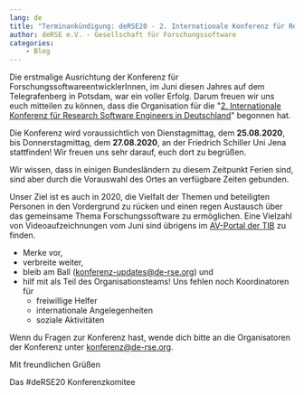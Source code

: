 ```yaml
---
lang: de
title: "Terminankündigung: deRSE20 - 2. Internationale Konferenz für Research Software Engineers in Deutschland, 25.-27. August 2020"
author: deRSE e.V. - Gesellschaft für Forschungssoftware
categories: 
    - Blog
---
```


Die erstmalige Ausrichtung der Konferenz für ForschungssoftwareentwicklerInnen, im Juni diesen Jahres auf dem Telegrafenberg in Potsdam, war ein voller Erfolg.
Darum freuen wir uns euch mitteilen zu können, dass die Organisation für die "[2. Internationale Konferenz für Research Software Engineers in Deutschland](https://de-rse.org/deRSE20/)" begonnen hat.
  
Die Konferenz wird voraussichtlich von Dienstagmittag, dem **25.08.2020**, bis Donnerstagmittag, dem **27.08.2020**, an der Friedrich Schiller Uni Jena stattfinden! Wir freuen uns sehr darauf, euch dort zu begrüßen.

Wir wissen, dass in einigen Bundesländern zu diesem Zeitpunkt Ferien sind, sind aber durch die Vorauswahl des Ortes an verfügbare Zeiten gebunden.

Unser Ziel ist es auch in 2020, die Vielfalt der Themen und beteiligten Personen in den Vordergrund zu rücken und einen regen Austausch über das gemeinsame Thema Forschungssoftware zu ermöglichen. Eine Vielzahl von Videoaufzeichnungen vom Juni sind übrigens im [AV-Portal der TIB](https://av.tib.eu/series/644/derse+2019+konferenz+fur+forschungssoftwareentwicklerinnen+in+deutschland) zu finden.


* Merke vor, 
* verbreite weiter,
* bleib am Ball ([konferenz-updates@de-rse.org](https://ml-cgn10.ispgateway.de/mailman/listinfo/konferenz-updates_de-rse.org)) und
* hilf mit als Teil des Organisationsteams! Uns fehlen noch Koordinatoren für
  * freiwillige Helfer
  * internationale Angelegenheiten
  * soziale Aktivitäten

Wenn du Fragen zur Konferenz hast, wende dich bitte an die Organisatoren der Konferenz unter [konferenz@de-rse.org](mailto:konferenz@de-rse.org).

Mit freundlichen Grüßen

Das #deRSE20 Konferenzkomitee



